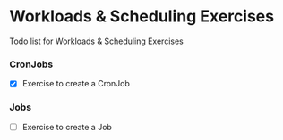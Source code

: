 # Workloads & Scheduling Exercises

Todo list for Workloads & Scheduling Exercises

### CronJobs
- [x] Exercise to create a CronJob

### Jobs
- [ ] Exercise to create a Job

